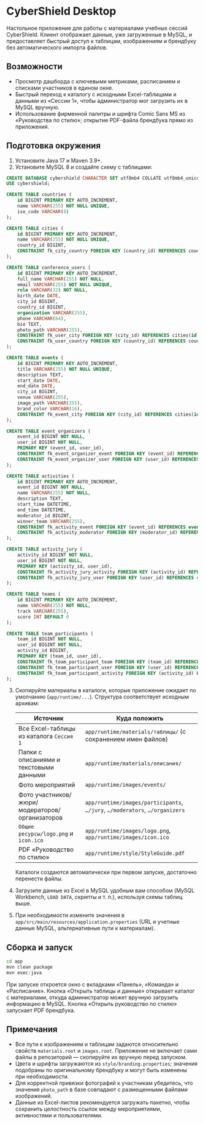 # CyberShield Desktop

Настольное приложение для работы с материалами учебных сессий CyberShield. Клиент отображает данные, уже загруженные в MySQL,
и предоставляет быстрый доступ к таблицам, изображениям и брендбуку без автоматического импорта файлов.

## Возможности

- Просмотр дашборда с ключевыми метриками, расписанием и списками участников в едином окне.
- Быстрый переход к каталогу с исходными Excel-таблицами и данными из «Сессии 1», чтобы администратор мог загрузить их в MySQL вручную.
- Использование фирменной палитры и шрифта Comic Sans MS из «Руководства по стилю»; открытие PDF-файла брендбука прямо из
  приложения.

## Подготовка окружения

1. Установите Java 17 и Maven 3.9+.
2. Установите MySQL 8 и создайте схему с таблицами:

```sql
CREATE DATABASE cybershield CHARACTER SET utf8mb4 COLLATE utf8mb4_unicode_ci;
USE cybershield;

CREATE TABLE countries (
    id BIGINT PRIMARY KEY AUTO_INCREMENT,
    name VARCHAR(255) NOT NULL UNIQUE,
    iso_code VARCHAR(8)
);

CREATE TABLE cities (
    id BIGINT PRIMARY KEY AUTO_INCREMENT,
    name VARCHAR(255) NOT NULL UNIQUE,
    country_id BIGINT,
    CONSTRAINT fk_city_country FOREIGN KEY (country_id) REFERENCES countries(id)
);

CREATE TABLE conference_users (
    id BIGINT PRIMARY KEY AUTO_INCREMENT,
    full_name VARCHAR(255) NOT NULL,
    email VARCHAR(255) NOT NULL UNIQUE,
    role VARCHAR(32) NOT NULL,
    birth_date DATE,
    city_id BIGINT,
    country_id BIGINT,
    organization VARCHAR(255),
    phone VARCHAR(64),
    bio TEXT,
    photo_path VARCHAR(255),
    CONSTRAINT fk_user_city FOREIGN KEY (city_id) REFERENCES cities(id),
    CONSTRAINT fk_user_country FOREIGN KEY (country_id) REFERENCES countries(id)
);

CREATE TABLE events (
    id BIGINT PRIMARY KEY AUTO_INCREMENT,
    title VARCHAR(255) NOT NULL UNIQUE,
    description TEXT,
    start_date DATE,
    end_date DATE,
    city_id BIGINT,
    venue VARCHAR(255),
    image_path VARCHAR(255),
    brand_color VARCHAR(16),
    CONSTRAINT fk_event_city FOREIGN KEY (city_id) REFERENCES cities(id)
);

CREATE TABLE event_organizers (
    event_id BIGINT NOT NULL,
    user_id BIGINT NOT NULL,
    PRIMARY KEY (event_id, user_id),
    CONSTRAINT fk_event_organizer_event FOREIGN KEY (event_id) REFERENCES events(id) ON DELETE CASCADE,
    CONSTRAINT fk_event_organizer_user FOREIGN KEY (user_id) REFERENCES conference_users(id) ON DELETE CASCADE
);

CREATE TABLE activities (
    id BIGINT PRIMARY KEY AUTO_INCREMENT,
    event_id BIGINT NOT NULL,
    name VARCHAR(255) NOT NULL,
    description TEXT,
    start_time DATETIME,
    end_time DATETIME,
    moderator_id BIGINT,
    winner_team VARCHAR(255),
    CONSTRAINT fk_activity_event FOREIGN KEY (event_id) REFERENCES events(id) ON DELETE CASCADE,
    CONSTRAINT fk_activity_moderator FOREIGN KEY (moderator_id) REFERENCES conference_users(id)
);

CREATE TABLE activity_jury (
    activity_id BIGINT NOT NULL,
    user_id BIGINT NOT NULL,
    PRIMARY KEY (activity_id, user_id),
    CONSTRAINT fk_activity_jury_activity FOREIGN KEY (activity_id) REFERENCES activities(id) ON DELETE CASCADE,
    CONSTRAINT fk_activity_jury_user FOREIGN KEY (user_id) REFERENCES conference_users(id) ON DELETE CASCADE
);

CREATE TABLE teams (
    id BIGINT PRIMARY KEY AUTO_INCREMENT,
    name VARCHAR(255) NOT NULL,
    track VARCHAR(255),
    score INT DEFAULT 0
);

CREATE TABLE team_participants (
    team_id BIGINT NOT NULL,
    user_id BIGINT NOT NULL,
    activity_id BIGINT,
    PRIMARY KEY (team_id, user_id),
    CONSTRAINT fk_team_participant_team FOREIGN KEY (team_id) REFERENCES teams(id) ON DELETE CASCADE,
    CONSTRAINT fk_team_participant_user FOREIGN KEY (user_id) REFERENCES conference_users(id) ON DELETE CASCADE,
    CONSTRAINT fk_team_participant_activity FOREIGN KEY (activity_id) REFERENCES activities(id) ON DELETE SET NULL
);
```

3. Скопируйте материалы в каталоги, которые приложение ожидает по умолчанию (`app/runtime/...`). Структура соответствует
   исходным архивам:

   | Источник | Куда положить |
   |----------|----------------|
   | Все Excel-таблицы из каталога `Сессия 1` | `app/runtime/materials/таблицы/` (с сохранением имен файлов) |
   | Папки с описаниями и текстовыми данными | `app/runtime/materials/описания/` |
   | Фото мероприятий | `app/runtime/images/events/` |
   | Фото участников/жюри/модераторов/организаторов | `app/runtime/images/participants`, `…/jury`, `…/moderators`, `…/organizers` |
   | `Общие ресурсы/logo.png` и `icon.ico` | `app/runtime/images/logo.png`, `app/runtime/images/icon.ico` |
   | PDF «Руководство по стилю» | `app/runtime/style/StyleGuide.pdf` |

   Каталоги создаются автоматически при первом запуске, достаточно перенести файлы.

4. Загрузите данные из Excel в MySQL удобным вам способом (MySQL Workbench, `LOAD DATA`, скрипты и т. п.), используя схемы таблиц выше.
5. При необходимости измените значения в `app/src/main/resources/application.properties` (URL и учетные данные MySQL,
   альтернативные пути к материалам).

## Сборка и запуск

```bash
cd app
mvn clean package
mvn exec:java
```

При запуске откроется окно с вкладками «Панель», «Команда» и «Расписание». Кнопка «Открыть таблицы и данные» открывает каталог
с материалами, откуда администратор может вручную загрузить информацию в MySQL. Кнопка «Открыть руководство по стилю» запускает
PDF брендбука.

## Примечания

- Все пути к изображениям и таблицам задаются относительно свойств `materials.root` и `images.root`. Приложение не включает
  сами файлы в репозиторий — скопируйте их вручную перед запуском.
- Цвета и шрифты загружаются из `style/branding.properties`; значения подобраны по оригинальному брендбуку и могут быть изменены
  при необходимости.
- Для корректной привязки фотографий к участникам убедитесь, что значения `photo_path` в базе совпадают с размещенными файлами
  изображений.
- Данные из Excel-листов рекомендуется загружать пакетно, чтобы сохранить целостность ссылок между мероприятиями, активностями и
  пользователями.
